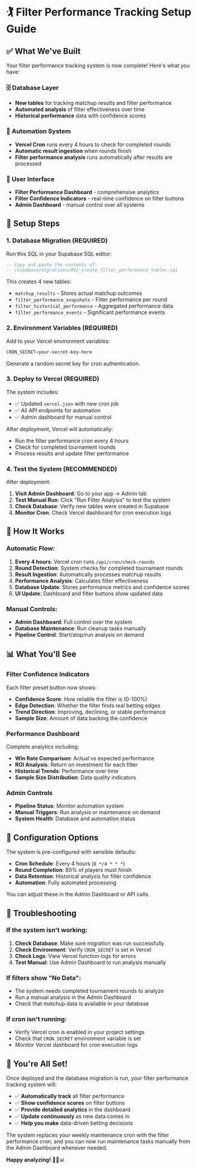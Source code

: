 # 🏌️ Filter Performance Tracking Setup Guide

## ✅ What We've Built

Your filter performance tracking system is now complete! Here's what you have:

### 🗄️ **Database Layer**
- **New tables** for tracking matchup results and filter performance
- **Automated analysis** of filter effectiveness over time
- **Historical performance** data with confidence scores

### 🔄 **Automation System**
- **Vercel Cron** runs every 4 hours to check for completed rounds
- **Automatic result ingestion** when rounds finish
- **Filter performance analysis** runs automatically after results are processed

### 🎨 **User Interface**
- **Filter Performance Dashboard** - comprehensive analytics
- **Filter Confidence Indicators** - real-time confidence on filter buttons
- **Admin Dashboard** - manual control over all systems

## 🚀 Setup Steps

### 1. **Database Migration** (REQUIRED)
Run this SQL in your Supabase SQL editor:

```sql
-- Copy and paste the contents of:
-- /supabase/migrations/002_create_filter_performance_tables.sql
```

This creates 4 new tables:
- `matchup_results` - Stores actual matchup outcomes
- `filter_performance_snapshots` - Filter performance per round
- `filter_historical_performance` - Aggregated performance data
- `filter_performance_events` - Significant performance events

### 2. **Environment Variables** (REQUIRED)
Add to your Vercel environment variables:

```bash
CRON_SECRET=your-secret-key-here
```

Generate a random secret key for cron authentication.

### 3. **Deploy to Vercel** (REQUIRED)
The system includes:
- ✅ Updated `vercel.json` with new cron job
- ✅ All API endpoints for automation
- ✅ Admin dashboard for manual control

After deployment, Vercel will automatically:
- Run the filter performance cron every 4 hours
- Check for completed tournament rounds
- Process results and update filter performance

### 4. **Test the System** (RECOMMENDED)
After deployment:

1. **Visit Admin Dashboard**: Go to your app → Admin tab
2. **Test Manual Run**: Click "Run Filter Analysis" to test the system
3. **Check Database**: Verify new tables were created in Supabase
4. **Monitor Cron**: Check Vercel dashboard for cron execution logs

## 🎯 How It Works

### **Automatic Flow:**
1. **Every 4 hours**: Vercel cron runs `/api/cron/check-rounds`
2. **Round Detection**: System checks for completed tournament rounds
3. **Result Ingestion**: Automatically processes matchup results
4. **Performance Analysis**: Calculates filter effectiveness
5. **Database Update**: Stores performance metrics and confidence scores
6. **UI Update**: Dashboard and filter buttons show updated data

### **Manual Controls:**
- **Admin Dashboard**: Full control over the system
- **Database Maintenance**: Run cleanup tasks manually
- **Pipeline Control**: Start/stop/run analysis on demand

## 📊 What You'll See

### **Filter Confidence Indicators**
Each filter preset button now shows:
- **Confidence Score**: How reliable the filter is (0-100%)
- **Edge Detection**: Whether the filter finds real betting edges
- **Trend Direction**: Improving, declining, or stable performance
- **Sample Size**: Amount of data backing the confidence

### **Performance Dashboard**
Complete analytics including:
- **Win Rate Comparison**: Actual vs expected performance
- **ROI Analysis**: Return on investment for each filter
- **Historical Trends**: Performance over time
- **Sample Size Distribution**: Data quality indicators

### **Admin Controls**
- **Pipeline Status**: Monitor automation system
- **Manual Triggers**: Run analysis or maintenance on demand
- **System Health**: Database and automation status

## 🔧 Configuration Options

The system is pre-configured with sensible defaults:

- **Cron Schedule**: Every 4 hours (`0 */4 * * *`)
- **Round Completion**: 80% of players must finish
- **Data Retention**: Historical analysis for filter confidence
- **Automation**: Fully automated processing

You can adjust these in the Admin Dashboard or API calls.

## 🚨 Troubleshooting

### **If the system isn't working:**

1. **Check Database**: Make sure migration was run successfully
2. **Check Environment**: Verify `CRON_SECRET` is set in Vercel
3. **Check Logs**: View Vercel function logs for errors
4. **Test Manual**: Use Admin Dashboard to run analysis manually

### **If filters show "No Data":**
- The system needs completed tournament rounds to analyze
- Run a manual analysis in the Admin Dashboard
- Check that matchup data is available in your database

### **If cron isn't running:**
- Verify Vercel cron is enabled in your project settings  
- Check that `CRON_SECRET` environment variable is set
- Monitor Vercel dashboard for cron execution logs

## 🎉 You're All Set!

Once deployed and the database migration is run, your filter performance tracking system will:

- ✅ **Automatically track** all filter performance
- ✅ **Show confidence scores** on filter buttons  
- ✅ **Provide detailed analytics** in the dashboard
- ✅ **Update continuously** as new data comes in
- ✅ **Help you make** data-driven betting decisions

The system replaces your weekly maintenance cron with the filter performance cron, and you can now run maintenance tasks manually from the Admin Dashboard whenever needed.

**Happy analyzing!** 🏌️‍♂️📊